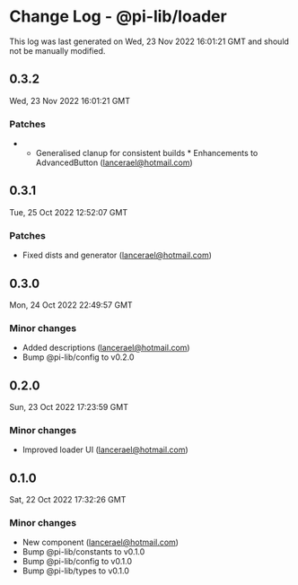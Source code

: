# Change Log - @pi-lib/loader

This log was last generated on Wed, 23 Nov 2022 16:01:21 GMT and should not be manually modified.

<!-- Start content -->

## 0.3.2

Wed, 23 Nov 2022 16:01:21 GMT

### Patches

- * Generalised clanup for consistent builds * Enhancements to AdvancedButton (lancerael@hotmail.com)

## 0.3.1

Tue, 25 Oct 2022 12:52:07 GMT

### Patches

- Fixed dists and generator (lancerael@hotmail.com)

## 0.3.0

Mon, 24 Oct 2022 22:49:57 GMT

### Minor changes

- Added descriptions (lancerael@hotmail.com)
- Bump @pi-lib/config to v0.2.0

## 0.2.0

Sun, 23 Oct 2022 17:23:59 GMT

### Minor changes

- Improved loader UI (lancerael@hotmail.com)

## 0.1.0

Sat, 22 Oct 2022 17:32:26 GMT

### Minor changes

- New component (lancerael@hotmail.com)
- Bump @pi-lib/constants to v0.1.0
- Bump @pi-lib/config to v0.1.0
- Bump @pi-lib/types to v0.1.0
